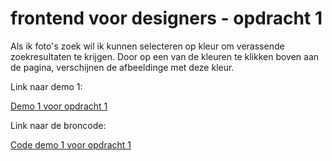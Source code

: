 # frontend voor designers - opdracht 1
Als ik foto's zoek wil ik kunnen selecteren op kleur om verassende zoekresultaten te krijgen. Door op een van de kleuren te klikken boven aan de pagina, verschijnen de afbeeldinge met deze kleur.

Link naar demo 1:

[Demo 1 voor opdracht 1](https://koopreynders.github.io/frontendvoordesigners/opdracht1/v1/)


Link naar de broncode:

[Code demo 1 voor opdracht 1](https://github.com/KoopReynders/frontendvoordesigners/blob/master/opdracht1/v1/)
